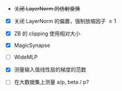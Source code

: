 - ~~关闭 LayerNorm 的仿射变换~~
- [x] 关闭 LayerNorm 的偏置，强制放缩因子 $\ge 1$
- [x] ZB 的 clipping 使用相对大小
- [x] MagicSynapse
- [ ] WideMLP
- [x] 测量输入值线性层的梯度的范数
- [ ] 在大数据集上测量 a/p, beta / p?
  